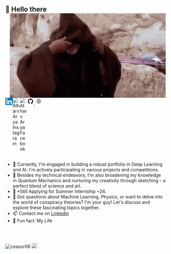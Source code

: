 ## 🗿 Hello there <img align="right" width=490 src="https://github.com/Ceasor06/Ceasor06/blob/main/obiwan-hellothere.gif" />

<a href="https://www.linkedin.com/in/atharv-arya-322663149/">
  <img align="left" alt="Atharv Arya LinkedIn" width="23px" src="https://github.com/Ceasor06/Ceasor06/blob/main/174857.png" />
</a>
<a href="https://www.github.com/Ceasor06/">
  <img alt="Atharv Arya Github" width="22px" src="https://github.com/Ceasor06/Ceasor06/blob/main/GitHub-Mark.png" />
</a>
<a href="https://www.atharvarya.com/">
  <img alt="Atharv Arya Website" width="22px" src="https://github.com/Ceasor06/Ceasor06/blob/main/86c30529904c3a992eb7241299e5f3e5.jpg" />
</a>
<a href="https://www.instagram.com/ar_ya5282/?hl=en">
  <img align="left" alt="Atharv Arya Instagram" width="23px" src="https://user-images.githubusercontent.com/105945382/223475737-8c4d740b-9fce-4e50-837a-2fc2dbfd0ff8.png" />
</a>
<a href="https://www.facebook.com/profile.php?id=100085686619331">
  <img align="left" alt="Atharv Arya Facebook" width="22px" src="https://user-images.githubusercontent.com/105945382/223480513-87077368-3b5a-427b-9f47-030e15a42c47.png" />
</a>
<br clear="left"/>
</br>

- 🔭 Currently, I'm engaged in building a robust portfolio in Deep Learning and AI. I'm actively participating in various projects and competitions.
- 🌱 Besides my technical endeavors, I'm also broadening my knowledge in Quantum Mechanics and nurturing my creativity through sketching – a perfect blend of science and art.
- 🤔 *Still Applying for Summer Internship ~24. 
- 💬 Got questions about Machine Learning, Physics, or want to delve into the world of conspiracy theories? I'm your guy! Let's discuss and explore these fascinating topics together.
- 📫 Contact me on [Linkedin](https://www.linkedin.com/in/atharv-arya-322663149?lipi=urn%3Ali%3Apage%3Ad_flagship3_profile_view_base_contact_details%3BU8V%2Fe5GYSdieBKF9zRz0Uw%3D%3D)
- 🗽 Fun fact: My Life

</br>

</br>

<p align="left"> <img src="https://github-readme-stats.vercel.app/api?username=ceasor06&show_icons=true&theme=great-gatsby" alt="ceasor06" />
  
<img width="0" src="https://visitor-badge.glitch.me/badge?page_id=ceasor06.ceasor06" />

